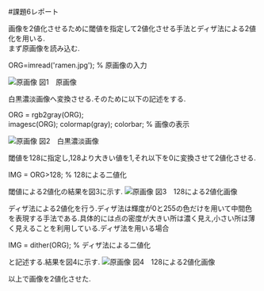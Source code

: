 #課題6レポート

画像を2値化させるために閾値を指定して2値化させる手法とディザ法による2値化を用いる.  
まず原画像を読み込む.

ORG=imread('ramen.jpg'); % 原画像の入力

![原画像](https://github.com/fujikawabata/MATLAB/blob/master/image/ramen.jpg)
図1　原画像

白黒濃淡画像へ変換させる.そのために以下の記述をする.

ORG = rgb2gray(ORG);  
imagesc(ORG); colormap(gray); colorbar; % 画像の表示

![原画像](https://github.com/fujikawabata/MATLAB/blob/master/image/kadai6/kadai6-1.jpg)
図2　白黒濃淡画像

閾値を128に指定し,128より大きい値を1,それ以下を0に変換させて2値化させる.

IMG = ORG>128; % 128による二値化

閾値による2値化の結果を図3に示す.
![原画像](https://github.com/fujikawabata/MATLAB/blob/master/image/kadai6/kadai6-2.jpg)
図3　128による2値化画像

ディザ法による2値化を行う.ディザ法は輝度が0と255の色だけを用いて中間色を表現する手法である.具体的には点の密度が大きい所は濃く見え,小さい所は薄く見えることを利用している.ディザ法を用いる場合

IMG = dither(ORG); % ディザ法による二値化  

と記述する.結果を図4に示す.
![原画像](https://github.com/fujikawabata/MATLAB/blob/master/image/kadai6/kadai6-3.jpg)
図4　128による2値化画像

以上で画像を2値化させた.
